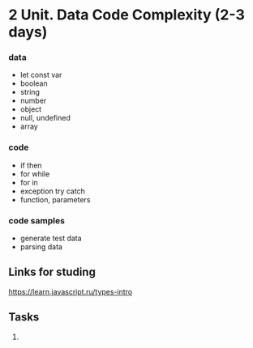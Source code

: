 # 2 Unit. Data Code Complexity (2-3 days)
### data
* let const var
* boolean
* string
* number
* object
* null, undefined
* array
### code
* if then
* for while
* for in
* exception try catch
* function, parameters
### code samples
* generate test data
* parsing data



## Links for studing
https://learn.javascript.ru/types-intro

## Tasks
1. 
